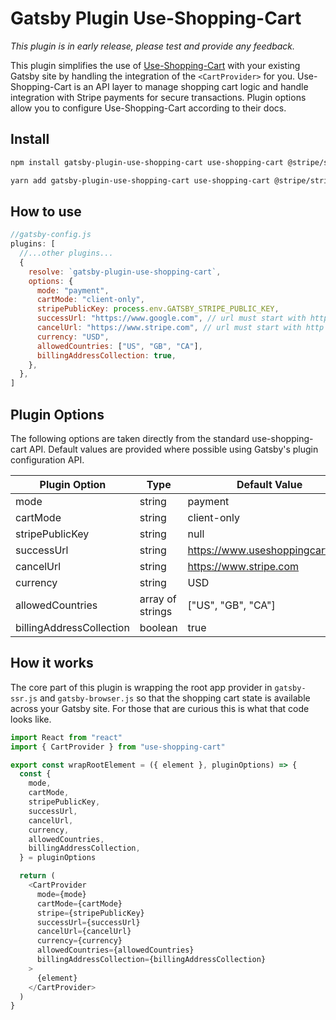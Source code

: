 # Gatsby Plugin Use-Shopping-Cart

_This plugin is in early release, please test and provide any feedback._

This plugin simplifies the use of [Use-Shopping-Cart](https://useshoppingcart.com/) with your existing Gatsby site by handling the integration of the `<CartProvider>` for you. Use-Shopping-Cart is an API layer to manage shopping cart logic and handle integration with Stripe payments for secure transactions. Plugin options allow you to configure Use-Shopping-Cart according to their docs.

## Install

```sh
npm install gatsby-plugin-use-shopping-cart use-shopping-cart @stripe/stripe-js
```

```sh
yarn add gatsby-plugin-use-shopping-cart use-shopping-cart @stripe/stripe-js
```

## How to use

```js
//gatsby-config.js
plugins: [
  //...other plugins...
  {
    resolve: `gatsby-plugin-use-shopping-cart`,
    options: {
      mode: "payment",
      cartMode: "client-only",
      stripePublicKey: process.env.GATSBY_STRIPE_PUBLIC_KEY,
      successUrl: "https://www.google.com", // url must start with http or https
      cancelUrl: "https://www.stripe.com", // url must start with http or https
      currency: "USD",
      allowedCountries: ["US", "GB", "CA"],
      billingAddressCollection: true,
    },
  },
]
```

## Plugin Options

The following options are taken directly from the standard use-shopping-cart API. Default values are provided where possible using Gatsby's plugin configuration API.

| Plugin Option            | Type             | Default Value                   |
| ------------------------ | ---------------- | ------------------------------- |
| mode                     | string           | payment                         |
| cartMode                 | string           | client-only                     |
| stripePublicKey          | string           | null                            |
| successUrl               | string           | https://www.useshoppingcart.com |
| cancelUrl                | string           | https://www.stripe.com          |
| currency                 | string           | USD                             |
| allowedCountries         | array of strings | ["US", "GB", "CA"]              |
| billingAddressCollection | boolean          | true                            |

## How it works

The core part of this plugin is wrapping the root app provider in `gatsby-ssr.js` and `gatsby-browser.js` so that the shopping cart state is available across your Gatsby site. For those that are curious this is what that code looks like.

```js
import React from "react"
import { CartProvider } from "use-shopping-cart"

export const wrapRootElement = ({ element }, pluginOptions) => {
  const {
    mode,
    cartMode,
    stripePublicKey,
    successUrl,
    cancelUrl,
    currency,
    allowedCountries,
    billingAddressCollection,
  } = pluginOptions

  return (
    <CartProvider
      mode={mode}
      cartMode={cartMode}
      stripe={stripePublicKey}
      successUrl={successUrl}
      cancelUrl={cancelUrl}
      currency={currency}
      allowedCountries={allowedCountries}
      billingAddressCollection={billingAddressCollection}
    >
      {element}
    </CartProvider>
  )
}
```
